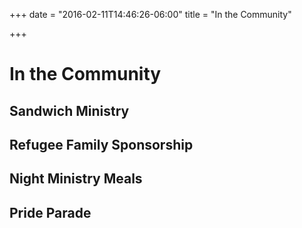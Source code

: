 +++
date = "2016-02-11T14:46:26-06:00"
title = "In the Community"

+++

# In the Community

## Sandwich Ministry

## Refugee Family Sponsorship

## Night Ministry Meals

## Pride Parade
